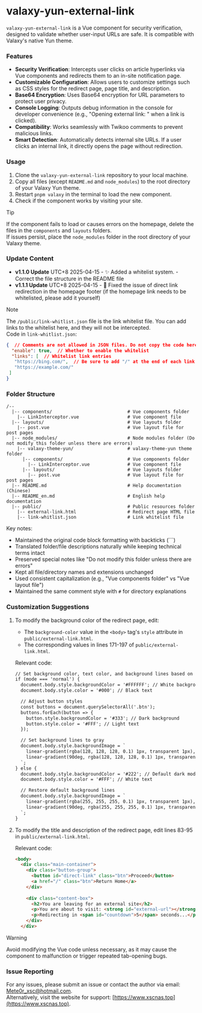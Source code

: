 # valaxy-yun-external-link  

`valaxy-yun-external-link` is a Vue component for security verification, designed to validate whether user-input URLs are safe. It is compatible with Valaxy's native Yun theme.  

### Features  

- **Security Verification**: Intercepts user clicks on article hyperlinks via Vue components and redirects them to an in-site notification page.  
- **Customizable Configuration**: Allows users to customize settings such as CSS styles for the redirect page, page title, and description.  
- **Base64 Encryption**: Uses Base64 encryption for URL parameters to protect user privacy.  
- **Console Logging**: Outputs debug information in the console for developer convenience (e.g., "Opening external link: " when a link is clicked).  
- **Compatibility**: Works seamlessly with Twikoo comments to prevent malicious links.  
- **Smart Detection**: Automatically detects internal site URLs. If a user clicks an internal link, it directly opens the page without redirection.  

### Usage  
1. Clone the `valaxy-yun-external-link` repository to your local machine.  
2. Copy all files (except `README.md` and `node_modules`) to the root directory of your Valaxy Yun theme.  
3. Restart `pnpm valaxy` in the terminal to load the new component.  
4. Check if the component works by visiting your site.  


> [!TIP]  
> If the component fails to load or causes errors on the homepage, delete the files in the `components` and `layouts` folders.  
> If issues persist, place the `node_modules` folder in the root directory of your Valaxy theme.  


### Update Content  
- **v1.1.0 Update** UTC+8 2025-04-15 - ✨ Added a whitelist system. - Correct the file structure in the README file
- **v1.1.1 Update** UTC+8 2025-04-15 - 🐞 Fixed the issue of direct link redirection in the homepage footer (if the homepage link needs to be whitelisted, please add it yourself)

> [!NOTE]  
> The `/public/link-whitlist.json` file is the link whitelist file. You can add links to the whitelist here, and they will not be intercepted.  
> Code in `link-whitlist.json`:  
> ```json  
> {  // Comments are not allowed in JSON files. Do not copy the code here. This field is for informational purposes only.  
>   "enable": true,  // Whether to enable the whitelist  
>   "links": [  // Whitelist link entries  
>    "https://bing.com/",  // Be sure to add "/" at the end of each link, or the whitelist will not work  
>    "https://example.com/"  
>  ]  
> }  
> ```



### Folder Structure  

```
/--  
  |-- components/                            # Vue components folder  
    |-- LinkInterceptor.vue                  # Vue component file  
  |-- layouts/                               # Vue layouts folder  
    |-- post.vue                             # Vue layout file for post pages  
  |-- node_modules/                          # Node modules folder (Do not modify this folder unless there are errors)  
    |-- valaxy-theme-yun/                    # valaxy-theme-yun theme folder  
      |-- components/                        # Vue components folder  
        |-- LinkInterceptor.vue              # Vue component file  
      |-- layouts/                           # Vue layouts folder  
        |-- post.vue                         # Vue layout file for post pages  
  |-- README.md                              # Help documentation (Chinese)  
  |-- README_en.md                           # English help documentation  
  |-- public/                                # Public resources folder  
    |-- external-link.html                   # Redirect page HTML file  
    |-- link-whitlist.json                   # Link whitelist file  
```  

Key notes:  
- Maintained the original code block formatting with backticks (```)  
- Translated folder/file descriptions naturally while keeping technical terms intact  
- Preserved special notes like "Do not modify this folder unless there are errors"  
- Kept all file/directory names and extensions unchanged  
- Used consistent capitalization (e.g., "Vue components folder" vs "Vue layout file")  
- Maintained the same comment style with `#` for directory explanations 

### Customization Suggestions  
1. To modify the background color of the redirect page, edit:  
   - The `background-color` value in the `<body>` tag's `style` attribute in `public/external-link.html`.  
   - The corresponding values in lines 171-197 of `public/external-link.html`.  

   Relevant code:  
   ```html  
   // Set background color, text color, and background lines based on mode  
   if (mode === 'normal') {  
     document.body.style.backgroundColor = '#FFFFFF'; // White background  
     document.body.style.color = '#000'; // Black text  

     // Adjust button styles  
     const buttons = document.querySelectorAll('.btn');  
     buttons.forEach(button => {  
       button.style.backgroundColor = '#333'; // Dark background  
       button.style.color = '#FFF'; // Light text  
     });  

     // Set background lines to gray  
     document.body.style.backgroundImage = `  
       linear-gradient(rgba(128, 128, 128, 0.1) 1px, transparent 1px),  
       linear-gradient(90deg, rgba(128, 128, 128, 0.1) 1px, transparent 1px)  
     `;  
   } else {  
     document.body.style.backgroundColor = '#222'; // Default dark mode background  
     document.body.style.color = '#FFF'; // White text  

     // Restore default background lines  
     document.body.style.backgroundImage = `  
       linear-gradient(rgba(255, 255, 255, 0.1) 1px, transparent 1px),  
       linear-gradient(90deg, rgba(255, 255, 255, 0.1) 1px, transparent 1px)  
     `;  
   }  
   ```  

2. To modify the title and description of the redirect page, edit lines 83-95 in `public/external-link.html`.  

   Relevant code:  
   ```html  
   <body>  
     <div class="main-container">  
       <div class="button-group">  
         <button id="direct-link" class="btn">Proceed</button>  
         <a href="/" class="btn">Return Home</a>  
       </div>  
       
       <div class="content-box">  
         <h2>You are leaving for an external site</h2>  
         <p>You are about to visit: <strong id="external-url"></strong></p>  
         <p>Redirecting in <span id="countdown">5</span> seconds...</p>  
       </div>  
     </div>  
   ```  


> [!WARNING]  
> Avoid modifying the Vue code unless necessary, as it may cause the component to malfunction or trigger repeated tab-opening bugs.  


### Issue Reporting  
For any issues, please submit an issue or contact the author via email: Mete0r_xsc@hotmail.com.  
Alternatively, visit the website for support: [https://www.xscnas.top](https://www.xscnas.top).